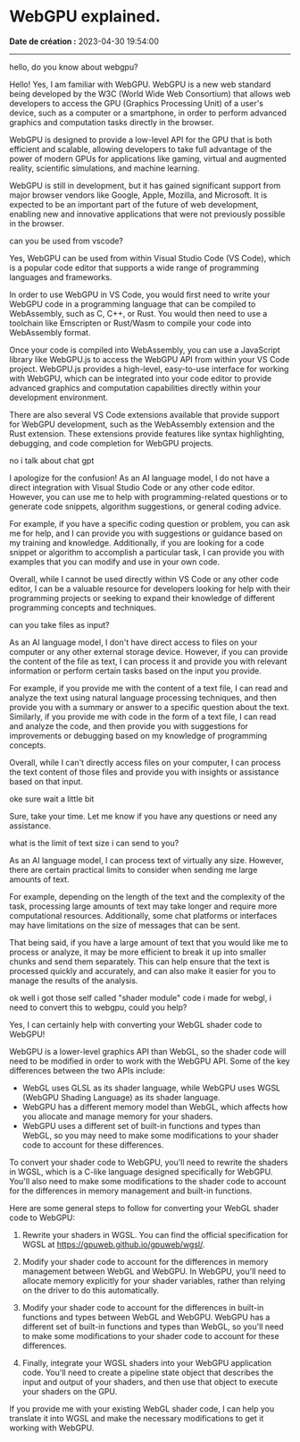 # WebGPU explained.

**Date de création :** 2023-04-30 19:54:00

---



hello, do you know about webgpu?

Hello! Yes, I am familiar with WebGPU. WebGPU is a new web standard being developed by the W3C (World Wide Web Consortium) that allows web developers to access the GPU (Graphics Processing Unit) of a user's device, such as a computer or a smartphone, in order to perform advanced graphics and computation tasks directly in the browser.

WebGPU is designed to provide a low-level API for the GPU that is both efficient and scalable, allowing developers to take full advantage of the power of modern GPUs for applications like gaming, virtual and augmented reality, scientific simulations, and machine learning.

WebGPU is still in development, but it has gained significant support from major browser vendors like Google, Apple, Mozilla, and Microsoft. It is expected to be an important part of the future of web development, enabling new and innovative applications that were not previously possible in the browser.

can you be used from vscode?

Yes, WebGPU can be used from within Visual Studio Code (VS Code), which is a popular code editor that supports a wide range of programming languages and frameworks.

In order to use WebGPU in VS Code, you would first need to write your WebGPU code in a programming language that can be compiled to WebAssembly, such as C, C++, or Rust. You would then need to use a toolchain like Emscripten or Rust/Wasm to compile your code into WebAssembly format.

Once your code is compiled into WebAssembly, you can use a JavaScript library like WebGPU.js to access the WebGPU API from within your VS Code project. WebGPU.js provides a high-level, easy-to-use interface for working with WebGPU, which can be integrated into your code editor to provide advanced graphics and computation capabilities directly within your development environment.

There are also several VS Code extensions available that provide support for WebGPU development, such as the WebAssembly extension and the Rust extension. These extensions provide features like syntax highlighting, debugging, and code completion for WebGPU projects.

no i talk about chat gpt 

I apologize for the confusion! As an AI language model, I do not have a direct integration with Visual Studio Code or any other code editor. However, you can use me to help with programming-related questions or to generate code snippets, algorithm suggestions, or general coding advice.

For example, if you have a specific coding question or problem, you can ask me for help, and I can provide you with suggestions or guidance based on my training and knowledge. Additionally, if you are looking for a code snippet or algorithm to accomplish a particular task, I can provide you with examples that you can modify and use in your own code.

Overall, while I cannot be used directly within VS Code or any other code editor, I can be a valuable resource for developers looking for help with their programming projects or seeking to expand their knowledge of different programming concepts and techniques.

can you take files as input?

As an AI language model, I don't have direct access to files on your computer or any other external storage device. However, if you can provide the content of the file as text, I can process it and provide you with relevant information or perform certain tasks based on the input you provide.

For example, if you provide me with the content of a text file, I can read and analyze the text using natural language processing techniques, and then provide you with a summary or answer to a specific question about the text. Similarly, if you provide me with code in the form of a text file, I can read and analyze the code, and then provide you with suggestions for improvements or debugging based on my knowledge of programming concepts.

Overall, while I can't directly access files on your computer, I can process the text content of those files and provide you with insights or assistance based on that input.

oke sure wait a little bit

Sure, take your time. Let me know if you have any questions or need any assistance.

what is the limit of text size i can send to you?

As an AI language model, I can process text of virtually any size. However, there are certain practical limits to consider when sending me large amounts of text. 

For example, depending on the length of the text and the complexity of the task, processing large amounts of text may take longer and require more computational resources. Additionally, some chat platforms or interfaces may have limitations on the size of messages that can be sent.

That being said, if you have a large amount of text that you would like me to process or analyze, it may be more efficient to break it up into smaller chunks and send them separately. This can help ensure that the text is processed quickly and accurately, and can also make it easier for you to manage the results of the analysis.

ok well i got those self called "shader module" code i made for webgl, i need to convert this to webgpu, could you help?

Yes, I can certainly help with converting your WebGL shader code to WebGPU! 

WebGPU is a lower-level graphics API than WebGL, so the shader code will need to be modified in order to work with the WebGPU API. Some of the key differences between the two APIs include:

- WebGL uses GLSL as its shader language, while WebGPU uses WGSL (WebGPU Shading Language) as its shader language.
- WebGPU has a different memory model than WebGL, which affects how you allocate and manage memory for your shaders.
- WebGPU uses a different set of built-in functions and types than WebGL, so you may need to make some modifications to your shader code to account for these differences.

To convert your shader code to WebGPU, you'll need to rewrite the shaders in WGSL, which is a C-like language designed specifically for WebGPU. You'll also need to make some modifications to the shader code to account for the differences in memory management and built-in functions.

Here are some general steps to follow for converting your WebGL shader code to WebGPU:

1. Rewrite your shaders in WGSL. You can find the official specification for WGSL at https://gpuweb.github.io/gpuweb/wgsl/.

2. Modify your shader code to account for the differences in memory management between WebGL and WebGPU. In WebGPU, you'll need to allocate memory explicitly for your shader variables, rather than relying on the driver to do this automatically.

3. Modify your shader code to account for the differences in built-in functions and types between WebGL and WebGPU. WebGPU has a different set of built-in functions and types than WebGL, so you'll need to make some modifications to your shader code to account for these differences.

4. Finally, integrate your WGSL shaders into your WebGPU application code. You'll need to create a pipeline state object that describes the input and output of your shaders, and then use that object to execute your shaders on the GPU.

If you provide me with your existing WebGL shader code, I can help you translate it into WGSL and make the necessary modifications to get it working with WebGPU.